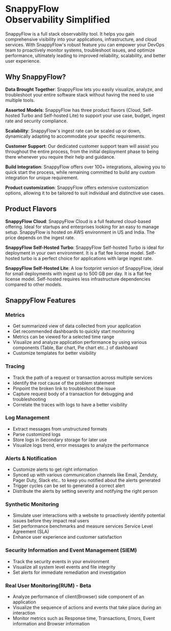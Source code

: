 # SnappyFlow <br/>Observability Simplified

SnappyFlow is a full stack observability tool.  It helps you gain comprehensive visibility into your applications,  infrastructure, and cloud services. With SnappyFlow's robust feature you can empower your DevOps team to proactively monitor systems, troubleshoot issues, and optimize performance, ultimately leading to improved reliability, scalability, and better user experience.

## Why SnappyFlow?

**Data Brought Together**: SnappyFlow lets you easily visualize, analyze, and troubleshoot your entire software stack without having the need to use multiple tools.

**Assorted** **Models**: SnappyFlow has three product flavors (Cloud, Self-hosted Turbo and Self-hosted Lite) to support your use case, budget, ingest rate and security compliance.

**Scalability**:  SnappyFlow's ingest rate can be scaled up or down, dynamically adapting to accommodate your specific requirements.

**Customer Support**: Our dedicated customer support team will assist you throughout the entire process, from the initial deployment phase to being there whenever you require their help and guidance.

**Build Integration**: SnappyFlow offers over 100+ integrations, allowing you to quick start the process, while remaining committed to build any custom integration for unique requirement.

**Product customization**: SnappyFlow offers extensive customization options, allowing it to be tailored to suit individual and distinctive use cases.



## Product Flavors

**SnappyFlow Cloud**: SnappyFlow Cloud is a full featured cloud-based offering. Ideal for startups and enterprises looking for an     easy to manage setup. SnappyFlow is hosted on AWS environment in US and India. The price depends on the ingest rate.

**SnappyFlow Self-Hosted Turbo**: SnappyFlow Self-hosted Turbo is ideal for deployment in your own environment. It is a flat fee license model. Self-hosted turbo is a perfect choice for applications with large ingest rate.

**SnappyFlow Self-Hosted Lite**: A low footprint version of SnappyFlow, ideal for small deployments with ingest up to 500 GB per day. It is a flat fee license model. Self-hosted requires less infrastructure dependencies compared to other models. 

## SnappyFlow Features

### Metrics

- Get summarized view of data collected from your application
- Get recommended dashboards to quickly start monitoring
- Metrics can be viewed for a selected time range
- Visualize and analyze application performance by using various components (Table, Bar chart, Pie chart etc..) of dashboard
- Customize templates for better visibility

### Tracing 

- Track the path of a request or transaction across multiple services
- Identify the root cause of the problem statement
- Pinpoint the broken link to troubleshoot the issue
- Capture request body of a transaction for debugging and troubleshooting
- Correlate the traces with logs to have a better visibility

### Log Management

- Extract messages from unstructured formats
- Parse customized logs
- Store logs in Secondary storage for later use
- Visualize logs trend, error messages to analyze the performance

### Alerts & Notification

- Customize alerts to get right information
- Synced up with various communication channels like Email, Zenduty, Pager Duty, Slack etc.. to keep you notified about the alerts generated
- Trigger cycles can be set to generated a correct alert
- Distribute the alerts by setting severity and notifying the right person

### Synthetic Monitoring

- Simulate user interactions with a website to proactively identify potential issues before they impact real users
- Set performance benchmarks and measure services Service Level Agreement (SLA)
- Enhance user experience and customer satisfaction

### Security Information and Event Management (SIEM) 

- Track the security events in your environment
- Visualize all system level events and file integrity
- Set alerts for immediate remediation and investigation

### Real User Monitoring(RUM) - Beta

- Analyze performance of client(Browser) side component of an application
- Visualize the sequence of actions and events that take place during an interaction
- Monitor metrics such as Response time, Transactions, Errors, Event information and Browser information



